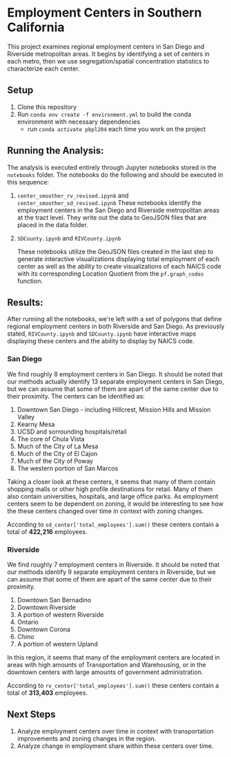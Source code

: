 # Employment Centers in Southern California

This project examines regional employment centers in San Diego and Riverside metropolitan areas. It begins by identifying a set of centers in each metro, then we use segregation/spatial concentration statistics to characterize each center.

## Setup

1. Clone this repository
2. Run `conda env create -f environment.yml` to build the conda environment with necessary dependencies
   - run `conda activate pbpl204` each time you work on the project

## Running the Analysis:

The analysis is executed entirely through Jupyter notebooks stored in the `notebooks` folder.
The notebooks do the following and should be executed in this sequence:

1. `center_smoother_rv_revised.ipynb` and `center_smoother_sd_revised.ipynb`
   These notebooks identify the employment centers in the San Diego and Riverside metropolitan areas at the tract level. They write out the data to GeoJSON files that are placed in the data folder.

2. `SDCounty.ipynb` and `RIVCounty.ipynb`
   
   These notebooks utilize the GeoJSON files created in the last step to generate interactive visualizations displaying total employment of each center as well as the ability to create visualizations of each NAICS code with its corresponding Location Quotient from the `pf.graph_codes` function.

## Results:

After running all the notebooks, we're left with a set of polygons that define regional employment centers in both Riverside and San Diego. As previously stated, `RIVCounty.ipynb` and `SDCounty.ipynb` have interactive maps displaying these centers and the ability to display by NAICS code.

### San Diego

We find roughly 8 employment centers in San Diego. It should be noted that our methods actually identify 13 separate employment centers in San Diego, but we can assume that some of them are apart of the same center due to their proximity. The centers can be identified as:
1. Downtown San Diego - including Hillcrest, Mission Hills and Mission Valley
2. Kearny Mesa
3. UCSD and sorrounding hospitals/retail
4. The core of Chula Vista
5. Much of the City of La Mesa
6. Much of the City of El Cajon
7. Much of the City of Poway
8. The western portion of San Marcos

Taking a closer look at these centers, it seems that many of them contain shopping malls or other high profile destinations for retail. Many of them also contain universities, hospitals, and large office parks. As employment centers seem to be dependent on zoning, it would be interesting to see how the these centers changed over time in context with zoning changes.

According to `sd_center['total_employees'].sum()` these centers contain a total of **422,216** employees.

### Riverside

We find roughly 7 employment centers in Riverside. It should be noted that our methods identify 9 separate employment centers in Riverside, but we can assume that some of them are apart of the same center due to their proximity.
1. Downtown San Bernadino
2. Downtown Riverside
3. A portion of western Riverside
4. Ontario
5. Downtown Corona
6. Chino
7. A portion of western Upland

In this region, it seems that many of the employment centers are located in areas with high amounts of Transportation and Warehousing, or in the downtown centers with large amounts of government administration.

According to `rv_center['total_employees'].sum()`  these centers contain a total of **313,403** employees.

## Next Steps

1. Analyze employment centers over time in context with transportation improvements and zoning changes in the region.
2. Analyze change in employment share within these centers over time.